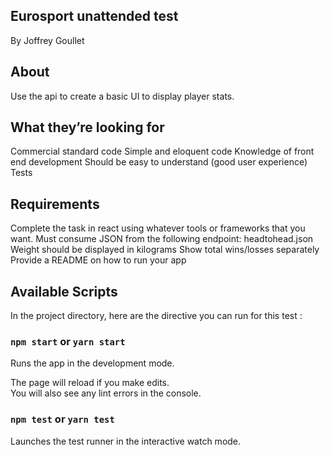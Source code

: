 ## Eurosport unattended test
By Joffrey Goullet

## About

Use the api to create a basic UI to display player stats.

## What they’re looking for
Commercial standard code
Simple and eloquent code
Knowledge of front end development
Should be easy to understand (good user experience)
Tests

## Requirements
Complete the task in react using whatever tools or frameworks that you want.
Must consume JSON from the following endpoint: headtohead.json
Weight should be displayed in kilograms
Show total wins/losses separately
Provide a README on how to run your app

## Available Scripts

In the project directory, here are the directive you can run for this test :

### `npm start` or `yarn start`

Runs the app in the development mode.<br>

The page will reload if you make edits.<br>
You will also see any lint errors in the console.

### `npm test` or `yarn test`

Launches the test runner in the interactive watch mode.<br>
